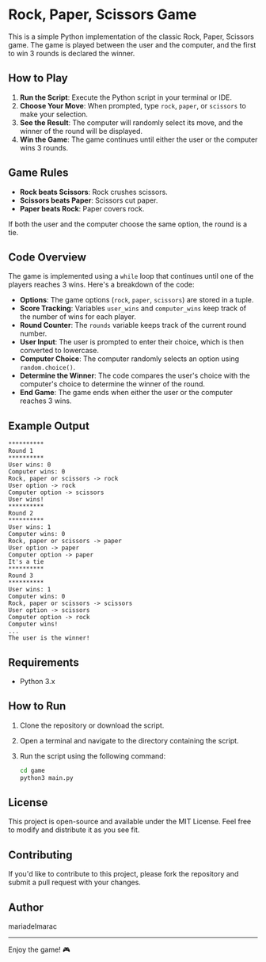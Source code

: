 # Rock, Paper, Scissors Game

This is a simple Python implementation of the classic Rock, Paper, Scissors game. The game is played between the user and the computer, and the first to win 3 rounds is declared the winner.

## How to Play

1. **Run the Script**: Execute the Python script in your terminal or IDE.
2. **Choose Your Move**: When prompted, type `rock`, `paper`, or `scissors` to make your selection.
3. **See the Result**: The computer will randomly select its move, and the winner of the round will be displayed.
4. **Win the Game**: The game continues until either the user or the computer wins 3 rounds.

## Game Rules

- **Rock beats Scissors**: Rock crushes scissors.
- **Scissors beats Paper**: Scissors cut paper.
- **Paper beats Rock**: Paper covers rock.

If both the user and the computer choose the same option, the round is a tie.

## Code Overview

The game is implemented using a `while` loop that continues until one of the players reaches 3 wins. Here's a breakdown of the code:

- **Options**: The game options (`rock`, `paper`, `scissors`) are stored in a tuple.
- **Score Tracking**: Variables `user_wins` and `computer_wins` keep track of the number of wins for each player.
- **Round Counter**: The `rounds` variable keeps track of the current round number.
- **User Input**: The user is prompted to enter their choice, which is then converted to lowercase.
- **Computer Choice**: The computer randomly selects an option using `random.choice()`.
- **Determine the Winner**: The code compares the user's choice with the computer's choice to determine the winner of the round.
- **End Game**: The game ends when either the user or the computer reaches 3 wins.

## Example Output

```
**********
Round 1
**********
User wins: 0
Computer wins: 0
Rock, paper or scissors -> rock
User option -> rock
Computer option -> scissors
User wins!
**********
Round 2
**********
User wins: 1
Computer wins: 0
Rock, paper or scissors -> paper
User option -> paper
Computer option -> paper
It's a tie
**********
Round 3
**********
User wins: 1
Computer wins: 0
Rock, paper or scissors -> scissors
User option -> scissors
Computer option -> rock
Computer wins!
...
The user is the winner!
```

## Requirements

- Python 3.x

## How to Run

1. Clone the repository or download the script.
2. Open a terminal and navigate to the directory containing the script.
3. Run the script using the following command:

   ```bash
   cd game
   python3 main.py
   ```

## License

This project is open-source and available under the MIT License. Feel free to modify and distribute it as you see fit.

## Contributing

If you'd like to contribute to this project, please fork the repository and submit a pull request with your changes.

## Author

mariadelmarac

---

Enjoy the game! 🎮